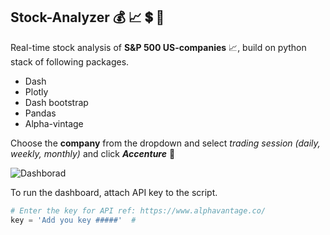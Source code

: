 ## Stock-Analyzer :moneybag: :chart_with_upwards_trend: :heavy_dollar_sign: :dart:

Real-time stock analysis of **S&P 500 US-companies** :chart_with_upwards_trend:, build on python stack of following packages.
* Dash
* Plotly
* Dash bootstrap
* Pandas
* Alpha-vintage

Choose the **company** from the dropdown and select *trading session (daily, weekly, monthly)*  and click ***Accenture***	:dart:

![Dashborad](../assets/stock_analyzer.png)

To run the dashboard, attach API key to the script.
```python
# Enter the key for API ref: https://www.alphavantage.co/
key = 'Add you key #####'  #
```
